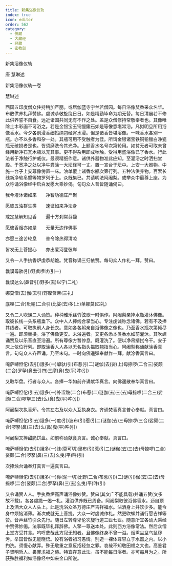 ```yaml
---
title: 新集浴像仪轨
index: true
icon: editor
order: 562
category:
  - 佛藏
  - 大藏经
  - 经藏
  - 密教部
---
```


  新集浴像仪轨  

唐 慧琳述  

新集浴像仪轨一卷  

慧琳述  

西国五印度僧众住持稍加严丽。或居伽蓝寺宇兰若僧园。每日浴像焚香采众名华。布散供养礼拜赞佛。虔诚恭敬旋绕日日。如是精勤毕命为期无替。每日清晨若不修此供养誓不自食。远近诸国共同无有不作之处。盖是众僧修持常敬奉者也。其像唯除土木彩画不可浴之。若是金银宝玉铜镴鍮石如是等像悉堪常浴。凡拟明旦所用浴像香水。今夕各别浸香细捣绢包经宵水浸。但是诸香皆堪浴像。一味香水各别一瓶。亦不以多香和杂一处。其瓶可用不受触者为佳。所谓金银诸宝铁铜铅镴白净瓷瓶无破损者是也。皆须磨洗令其光净。上题香水名号次第轮用。如贫无者可取未曾经用新净石瓦木瓶以充其事。更不得杂用即成秽触。受得用盛浴像已了香水。行此法者于净触行护威仪。最须精细作意。诸供养器物准此应知。至灌浴之时洒扫堂殿。于宽净之处以净牛粪涂一大坛径可一丈。置一宣台于坛中。上安一大器物。中施一台子上安尊像傍置一床。油单覆上诸香水瓶次第行列。五种法供养物。百索长线新净软帛墼等物罗列于上。众既集已。共请明法阿阇梨。或举众中最尊上座。为众称诵浴像经中启白发愿大乘妙偈。句句众人普皆随诵偈曰。  

我今灌沐诸如来　　净智功德庄严聚  

愿彼五浊群生类　　速证如来净法身  

戒定慧解知见香　　遍十方刹常芬馥  

愿彼香烟亦如是　　无量无边作佛事  

亦愿三途苦轮息　　普令除热得清凉  

皆发无上菩提心　　亦出爱河登彼岸  

又令一人手执香炉虔恭胡跪。梵音称诵三归依赞。每句众人作礼一拜。赞曰。  

曩谟母驮(引)野虞啰吠(引一)  

曩谟达么(鼻音引)野多(去)以宁(二礼)  

娜莫僧(去)伽(去引)野摩贺帝(三礼)  

底哩(二合)毗喻(二合引)比娑(去)多(上)单娜莫(四礼)  

又令二人吹螺二人诵赞。种种雅乐丝竹弦歌一时俱作。阿阇梨亲捧水瓶灌沐佛像。取彼长线一头系瓶垂下。众中人人捧线合掌当心。专注虔诚称念诸佛。若有不及捧其线者。可取执前人身长衣。意如各各躬亲自浴佛像之像也。乃至香水瓶次第倾尽一遍。即须替换。浴了佛像更安。未浴遍者。又更各添本类香水如前灌沐。其吹螺诵赞及以乐音直至浴遍。所有尊像方暂停息。既灌洗了。便以净帛揩拭令干。安于床上依位行列。即取涂香人人各以无名指头揾取翘指当心。阿阇梨称诵献涂香真言。句句众人齐声诵。乃至末句。一时向佛遥弹奉献作一拜。献涂香真言曰。  

唵萨嚩怛佗(去引)誐多(一)巘驮(引)布惹(引二)谜伽(去)娑(上)母捺啰(二合三)娑颇(二合)罗拏(鼻去引四)三摩(鼻)曳(平)吽(引)  

又取华盘。行者与众人。各捧一华如前齐诵献华真言。向佛遥散奉华真言曰。  

唵萨嚩怛佗(引去)誐多(一)补涩跛(二合)布惹(二)谜伽(去)三(去)母捺啰(二合三)娑颇(二合)啰拏三(去)么(鼻)曳(平)吽(引)  

阿阇梨次执香炉。令其左右及以众人互执身衣。齐诵焚香真言普心奉献。真言曰。  

唵萨嚩怛佗(引去)誐多(一)度(引)波布(引)惹(引二)谜伽(去)三母捺啰(三合)娑颇(二合)啰拏(鼻)三(去)么(鼻)曳(平)吽(引)  

阿阇梨又捧甜脆饼盘。如前称诵献食真言。诚心奉献。真言曰。  

唵萨嚩怛佗(去引)誐多(一)沫(莫可切)里布(引)惹(引二)谜伽(去)三(去)母捺啰(二合)娑颇(二合)啰拏(鼻)三(去)么曳(平)吽(引)  

次捧烛台诵奉灯真言一遍真言曰。  

唵萨嚩怛佗(去引)誐多(一)你(泥一切)比野(二合)布惹(引)(二)谜(引)伽(去)三(去)母捺啰(二合)娑颇(二合)罗拏(鼻)三(去)么曳(平)吽(引)  

又令诵赞人人。手执香炉高声诵浴像妙赞。赞曰(其文广不能具载)并诵五赞(文多故不载)。各各虔跪一偈一礼。灌浴供养既已周备。阿阇梨取彼浴佛香水。沥自顶上及洒大众人人头上。此是洗浴众圣万德庄严吉祥福水。沾洒身上并饮少多。能令身中烦恼消薄。渐次成就无上菩提。大众一时虔诚作礼。然更吹螺并诵行愿吉祥等赞。音声丝竹引众先行。随日左转尊卑伦次旋行道三匝七匝。随意所宜各诵大乘经中赞佛妙偈。法事既毕礼拜辞佛。人擎一尊送本处。此则西方浴像常法。然后众僧上堂方受其食。呜呼悲哉此方寂无知者。且佛像终身不曾一浴。烟熏尘坌乌鼠秽污。举国皆然无能晓悟。设有浴者祖习愚情。别造一裸体尊容立于水器之内。以小扚洗。须慢心献弄。殊无敬重之意反招轻忽之罪。哀哉不知敬田福之大也。高鉴君子贤明哲人。畏罪求福之俦。特宜存意此法。虽不能每日浴者。亦可每月为之。所获殊胜福利如浴像经中如来金口所说。  
